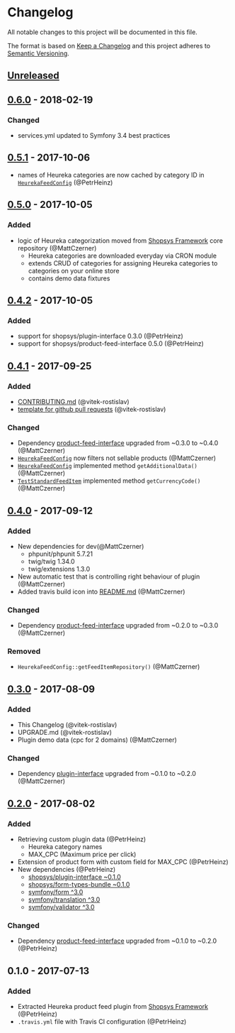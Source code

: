# Changelog
All notable changes to this project will be documented in this file.

The format is based on [Keep a Changelog](http://keepachangelog.com/en/1.0.0/)
and this project adheres to [Semantic Versioning](http://semver.org/spec/v2.0.0.html).

## [Unreleased]

## [0.6.0] - 2018-02-19
### Changed
- services.yml updated to Symfony 3.4 best practices

## [0.5.1] - 2017-10-06
- names of Heureka categories are now cached by category ID in [`HeurekaFeedConfig`](src/HeurekaFeedConfig.php) (@PetrHeinz)

## [0.5.0] - 2017-10-05
### Added
- logic of Heureka categorization moved from [Shopsys Framework](https://www.shopsys-framework.com/) core repository (@MattCzerner)
    - Heureka categories are downloaded everyday via CRON module
    - extends CRUD of categories for assigning Heureka categories to categories on your online store
    - contains demo data fixtures

## [0.4.2] - 2017-10-05
### Added
- support for shopsys/plugin-interface 0.3.0 (@PetrHeinz)
- support for shopsys/product-feed-interface 0.5.0 (@PetrHeinz)

## [0.4.1] - 2017-09-25
### Added
- [CONTRIBUTING.md](CONTRIBUTING.md) (@vitek-rostislav)
- [template for github pull requests](docs/PULL_REQUEST_TEMPLATE.md) (@vitek-rostislav)
### Changed
- Dependency [product-feed-interface](shopsys/product-feed-interface) upgraded from ~0.3.0 to ~0.4.0 (@MattCzerner)
- [`HeurekaFeedConfig`](src/HeurekaFeedConfig.php) now filters not sellable products (@MattCzerner)
- [`HeurekaFeedConfig`](src/HeurekaFeedConfig.php) implemented method `getAdditionalData()` (@MattCzerner)
- [`TestStandardFeedItem`](tests/TestStandardFeedItem.php) implemented method `getCurrencyCode()` (@MattCzerner)

## [0.4.0] - 2017-09-12
### Added
- New dependencies for dev(@MattCzerner)
    - phpunit/phpunit 5.7.21
    - twig/twig 1.34.0
    - twig/extensions 1.3.0
- New automatic test that is controlling right behaviour of plugin (@MattCzerner)
- Added travis build icon into [README.md](README.md) (@MattCzerner)
### Changed
- Dependency [product-feed-interface](shopsys/product-feed-interface) upgraded from ~0.2.0 to ~0.3.0 (@MattCzerner)
### Removed
- `HeurekaFeedConfig::getFeedItemRepository()` (@MattCzerner)

## [0.3.0] - 2017-08-09
### Added
- This Changelog (@vitek-rostislav)
- UPGRADE.md (@vitek-rostislav)
- Plugin demo data (cpc for 2 domains) (@MattCzerner)
### Changed
- Dependency [plugin-interface](shopsys/plugin-interface) upgraded from ~0.1.0 to ~0.2.0 (@MattCzerner)

## [0.2.0] - 2017-08-02
### Added
- Retrieving custom plugin data (@PetrHeinz)
    - Heureka category names
    - MAX_CPC (Maximum price per click)
- Extension of product form with custom field for MAX_CPC (@PetrHeinz)
- New dependencies (@PetrHeinz)
    - [shopsys/plugin-interface ~0.1.0](https://github.com/shopsys/plugin-interface)
    - [shopsys/form-types-bundle ~0.1.0](https://github.com/shopsys/form-types-bundle)
    - [symfony/form ^3.0](https://github.com/symfony/form)
    - [symfony/translation ^3.0](https://github.com/symfony/translation)
    - [symfony/validator ^3.0](https://github.com/symfony/validator)
### Changed
- Dependency [product-feed-interface](shopsys/product-feed-interface) upgraded from ~0.1.0 to ~0.2.0 (@PetrHeinz)

## 0.1.0 - 2017-07-13
### Added
- Extracted Heureka product feed plugin from [Shopsys Framework](http://www.shopsys-framework.com/) (@PetrHeinz)
- `.travis.yml` file with Travis CI configuration (@PetrHeinz)

[Unreleased]: https://github.com/shopsys/product-feed-heureka/compare/v0.6.0...HEAD
[0.6.0]: https://github.com/shopsys/product-feed-heureka/compare/v0.5.1...v0.6.0
[0.5.1]: https://github.com/shopsys/product-feed-heureka/compare/v0.5.0...v0.5.1
[0.5.0]: https://github.com/shopsys/product-feed-heureka/compare/v0.4.2...v0.5.0
[0.4.2]: https://github.com/shopsys/product-feed-heureka/compare/v0.4.1...v0.4.2
[0.4.1]: https://github.com/shopsys/product-feed-heureka/compare/v0.4.0...v0.4.1
[0.4.0]: https://github.com/shopsys/product-feed-heureka/compare/v0.3.0...v0.4.0
[0.3.0]: https://github.com/shopsys/product-feed-heureka/compare/v0.2.0...v0.3.0
[0.2.0]: https://github.com/shopsys/product-feed-heureka/compare/v0.1.0...v0.2.0
